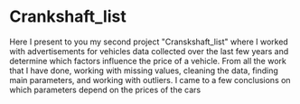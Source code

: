 # Crankshaft_list
Here I present to you my second project "Cranskshaft_list" where I worked with advertisements for vehicles data collected over the last few years and determine which factors influence the price of a vehicle. 
From all the work that I have done, working with missing values, cleaning the data, finding main parameters, and working with outliers. 
I came to a few conclusions on which parameters depend on the prices of the cars
